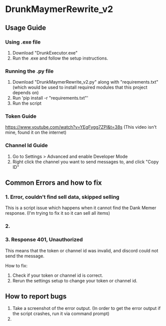# DrunkMaymerRewrite_v2
## Usage Guide
### Using .exe file
1. Download "DrunkExecutor.exe"
2. Run the .exe and follow the setup instructions.
### Running the .py file
1. Download "DrunkMaymerRewrite_v2.py" along with "requirements.txt" (which would be used to install required modules that this project depends on)
2. Run 'pip install -r "requirements.txt"'
3. Run the script
### Token Guide
https://www.youtube.com/watch?v=YEgFvgg7ZPI&t=38s (This video isn't mine, found it on the internet)
### Channel Id Guide
1. Go to Settings > Advanced and enable Developer Mode
2. Right click the channel you want to send messages to, and click "Copy ID"

## Common Errors and how to fix
### 1. Error, couldn't find sell data, skipped selling
This is a script issue which happens when it cannot find the Dank Memer response. (I'm trying to fix it so it can sell all items)

### 2. 

### 3. Response 401, Unauthorized
This means that the token or channel id was invalid, and discord could not send the message.

How to fix:
1. Check if your token or channel id is correct.
2. Rerun the settings setup to change your token or channel id.

## How to report bugs
1. Take a screenshot of the error output. (In order to get the error output if the script crashes, run it via command prompt)
2. 
